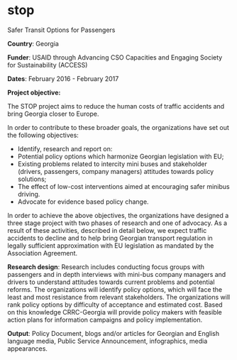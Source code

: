 # stop
Safer Transit Options for Passengers

__Country__: Georgia

__Funder__:  USAID through Advancing CSO Capacities and Engaging Society for Sustainability (ACCESS)

__Dates__: February 2016 - February 2017

__Project objective:__

The STOP project aims to reduce the human costs of traffic accidents and bring Georgia closer to Europe. 

In order to contribute to these broader goals, the organizations have set out the following objectives:
* Identify, research and report on:
* Potential policy options which harmonize Georgian legislation with EU;
* Existing problems related to intercity mini buses and stakeholder (drivers, passengers, company managers) attitudes towards policy solutions;
* The effect of low-cost interventions aimed at encouraging safer minibus driving.
* Advocate for evidence based policy change.

In order to achieve the above objectives, the organizations have designed a three stage project with two phases of research and one of advocacy. As a result of these activities, described in detail below, we expect traffic accidents to decline and to help bring Georgian transport regulation in legally sufficient approximation with EU legislation as mandated by the Association Agreement.

__Research design__:  Research includes conducting focus groups with passengers and in depth interviews with mini-bus company managers and drivers to understand attitudes towards current problems and potential reforms. The organizations will identify policy options, which will face the least and most resistance from relevant stakeholders. The organizations will rank policy options by difficulty of acceptance and estimated cost. Based on this knowledge CRRC-Georgia will provide policy makers with feasible action plans for information campaigns and policy implementation.

__Output__:  Policy Document, blogs and/or articles for Georgian and English language media, Public Service Announcement, infographics, media appearances.
